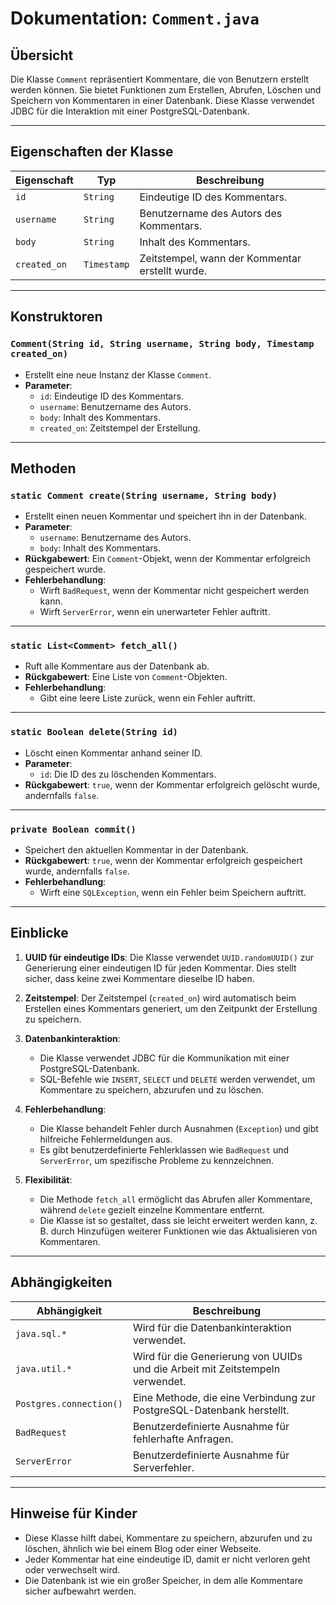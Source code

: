 # Dokumentation: `Comment.java`

## Übersicht
Die Klasse `Comment` repräsentiert Kommentare, die von Benutzern erstellt werden können. Sie bietet Funktionen zum Erstellen, Abrufen, Löschen und Speichern von Kommentaren in einer Datenbank. Diese Klasse verwendet JDBC für die Interaktion mit einer PostgreSQL-Datenbank.

---

## Eigenschaften der Klasse

| **Eigenschaft** | **Typ**         | **Beschreibung**                                                                 |
|------------------|-----------------|----------------------------------------------------------------------------------|
| `id`            | `String`       | Eindeutige ID des Kommentars.                                                   |
| `username`      | `String`       | Benutzername des Autors des Kommentars.                                         |
| `body`          | `String`       | Inhalt des Kommentars.                                                          |
| `created_on`    | `Timestamp`    | Zeitstempel, wann der Kommentar erstellt wurde.                                 |

---

## Konstruktoren

### `Comment(String id, String username, String body, Timestamp created_on)`
- Erstellt eine neue Instanz der Klasse `Comment`.
- **Parameter**:
  - `id`: Eindeutige ID des Kommentars.
  - `username`: Benutzername des Autors.
  - `body`: Inhalt des Kommentars.
  - `created_on`: Zeitstempel der Erstellung.

---

## Methoden

### `static Comment create(String username, String body)`
- Erstellt einen neuen Kommentar und speichert ihn in der Datenbank.
- **Parameter**:
  - `username`: Benutzername des Autors.
  - `body`: Inhalt des Kommentars.
- **Rückgabewert**: Ein `Comment`-Objekt, wenn der Kommentar erfolgreich gespeichert wurde.
- **Fehlerbehandlung**:
  - Wirft `BadRequest`, wenn der Kommentar nicht gespeichert werden kann.
  - Wirft `ServerError`, wenn ein unerwarteter Fehler auftritt.

---

### `static List<Comment> fetch_all()`
- Ruft alle Kommentare aus der Datenbank ab.
- **Rückgabewert**: Eine Liste von `Comment`-Objekten.
- **Fehlerbehandlung**:
  - Gibt eine leere Liste zurück, wenn ein Fehler auftritt.

---

### `static Boolean delete(String id)`
- Löscht einen Kommentar anhand seiner ID.
- **Parameter**:
  - `id`: Die ID des zu löschenden Kommentars.
- **Rückgabewert**: `true`, wenn der Kommentar erfolgreich gelöscht wurde, andernfalls `false`.

---

### `private Boolean commit()`
- Speichert den aktuellen Kommentar in der Datenbank.
- **Rückgabewert**: `true`, wenn der Kommentar erfolgreich gespeichert wurde, andernfalls `false`.
- **Fehlerbehandlung**:
  - Wirft eine `SQLException`, wenn ein Fehler beim Speichern auftritt.

---

## Einblicke

1. **UUID für eindeutige IDs**: Die Klasse verwendet `UUID.randomUUID()` zur Generierung einer eindeutigen ID für jeden Kommentar. Dies stellt sicher, dass keine zwei Kommentare dieselbe ID haben.

2. **Zeitstempel**: Der Zeitstempel (`created_on`) wird automatisch beim Erstellen eines Kommentars generiert, um den Zeitpunkt der Erstellung zu speichern.

3. **Datenbankinteraktion**:
   - Die Klasse verwendet JDBC für die Kommunikation mit einer PostgreSQL-Datenbank.
   - SQL-Befehle wie `INSERT`, `SELECT` und `DELETE` werden verwendet, um Kommentare zu speichern, abzurufen und zu löschen.

4. **Fehlerbehandlung**:
   - Die Klasse behandelt Fehler durch Ausnahmen (`Exception`) und gibt hilfreiche Fehlermeldungen aus.
   - Es gibt benutzerdefinierte Fehlerklassen wie `BadRequest` und `ServerError`, um spezifische Probleme zu kennzeichnen.

5. **Flexibilität**:
   - Die Methode `fetch_all` ermöglicht das Abrufen aller Kommentare, während `delete` gezielt einzelne Kommentare entfernt.
   - Die Klasse ist so gestaltet, dass sie leicht erweitert werden kann, z. B. durch Hinzufügen weiterer Funktionen wie das Aktualisieren von Kommentaren.

---

## Abhängigkeiten

| **Abhängigkeit**         | **Beschreibung**                                                                 |
|---------------------------|----------------------------------------------------------------------------------|
| `java.sql.*`             | Wird für die Datenbankinteraktion verwendet.                                     |
| `java.util.*`            | Wird für die Generierung von UUIDs und die Arbeit mit Zeitstempeln verwendet.    |
| `Postgres.connection()`  | Eine Methode, die eine Verbindung zur PostgreSQL-Datenbank herstellt.            |
| `BadRequest`             | Benutzerdefinierte Ausnahme für fehlerhafte Anfragen.                            |
| `ServerError`            | Benutzerdefinierte Ausnahme für Serverfehler.                                    |

---

## Hinweise für Kinder

- Diese Klasse hilft dabei, Kommentare zu speichern, abzurufen und zu löschen, ähnlich wie bei einem Blog oder einer Webseite.
- Jeder Kommentar hat eine eindeutige ID, damit er nicht verloren geht oder verwechselt wird.
- Die Datenbank ist wie ein großer Speicher, in dem alle Kommentare sicher aufbewahrt werden.
